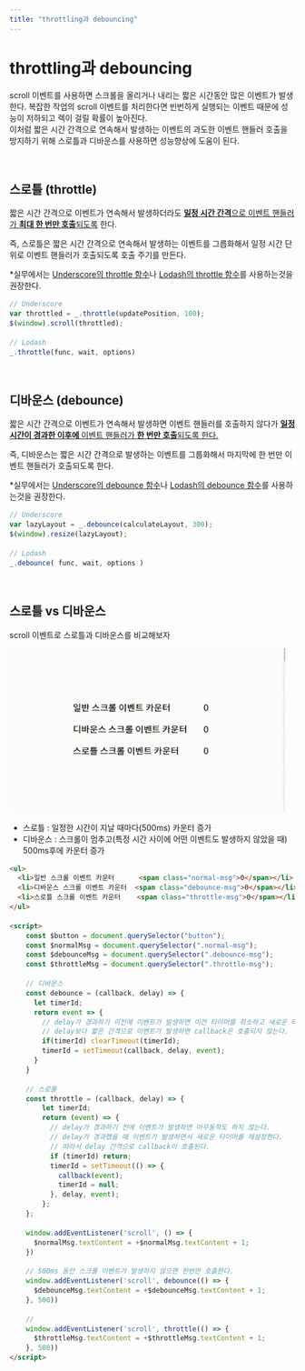```yaml
---
title: "throttling과 debouncing"
---
```


<h1>throttling과 debouncing</h1>

scroll 이벤트를 사용하면 스크롤을 올리거나 내리는 짧은 시간동안 많은 이벤트가 발생한다. 복잡한 작업의 scroll 이벤트를 처리한다면 빈번하게 실행되는 이벤트 때문에 성능이 저하되고 렉이 걸릴 확률이 높아진다. <br>
이처럼 짧은 시간 간격으로 연속해서 발생하는 이벤트의 과도한 이벤트 핸들러 호출을 방지하기 위해 스로틀과 디바운스를 사용하면 성능향상에 도움이 된다. 

<br>

## 스로틀 (throttle)

짧은 시간 간격으로 이벤트가 연속해서 발생하더라도 <u>**일정 시간 간격**으로 이벤트 핸들러가 **최대 한 번만 호출**되도록</u> 한다. 

즉, 스로틀은 짧은 시간 간격으로 연속해서 발생하는 이벤트를 그릅화해서 일정 시간 단위로 이벤트 핸들러가 호출되도록 호출 주기를 만든다. <br>

*실무에서는 <a href="https://underscorejs.org/#throttle" target="_blank">Underscore의 throttle 함수</a>나 <a href="https://www.geeksforgeeks.org/lodash-_-throttle-method/" target="_blank">Lodash의 throttle 함수</a>를 사용하는것을 권장한다.

```js
// Underscore
var throttled = _.throttle(updatePosition, 100);
$(window).scroll(throttled);

// Lodash
_.throttle(func, wait, options)
```

<br>

## 디바운스 (debounce)

짧은 시간 간격으로 이벤트가 연속해서 발생하면 이벤트 핸들러를 호출하지 않다가 <u>**일정 시간이 경과한 이후에** 이벤트 핸들러가 **한 번만 호출**되도록 한다.</u>

즉, 디바운스는 짧은 시간 간격으로 발생하는 이벤트를 그룹화해서 마지막에 한 번만 이벤트 핸들러가 호출되도록 한다.

*실무에서는 <a href="https://underscorejs.org/#debounce" target="_blank">Underscore의 debounce 함수</a>나 <a href="https://www.geeksforgeeks.org/lodash-_-debounce-method/" target="_blank">Lodash의 debounce 함수</a>를 사용하는것을 권장한다.

```js
// Underscore
var lazyLayout = _.debounce(calculateLayout, 300);
$(window).resize(lazyLayout);

// Lodash
_.debounce( func, wait, options )
```
<br>

## 스로틀 vs 디바운스

scroll 이벤트로 스로틀과 디바운스를 비교해보자

![스로틀디바운스-스크롤-비교](./img/throttle-debounce.gif)

- 스로틀 : 일정한 시간이 지날 때마다(500ms) 카운터 증가
- 디바운스 : 스크롤이 멈추고(특정 시간 사이에 어떤 이벤트도 발생하지 않았을 때) 500ms후에 카운터 증가 

```html
<ul>
  <li>일반 스크롤 이벤트 카운터      <span class="normal-msg">0</span></li>
  <li>디바운스 스크롤 이벤트 카운터  <span class="debounce-msg">0</span></li>
  <li>스로틀 스크롤 이벤트 카운터    <span class="throttle-msg">0</span></li>
</ul>

<script>
    const $button = document.querySelector("button");
    const $normalMsg = document.querySelector(".normal-msg");
    const $debounceMsg = document.querySelector(".debounce-msg");
    const $throttleMsg = document.querySelector(".throttle-msg");

    // 디바운스
    const debounce = (callback, delay) => {
      let timerId;
      return event => {
        // delay가 경과하기 이전에 이벤트가 발생하면 이전 타이머를 취소하고 새로운 타이머를 재설정
        // delay보다 짧은 간격으로 이벤트가 발생하면 callback은 호출되지 않는다.
        if(timerId) clearTimeout(timerId);
        timerId = setTimeout(callback, delay, event);
      }
    }

    // 스로틀
    const throttle = (callback, delay) => {
        let timerId;
        return (event) => {
          // delay가 경과하기 전에 이벤트가 발생하면 아무동작도 하지 않는다.
          // delay가 경과했을 때 이벤트가 발생하면서 새로운 타이머를 재설정한다.
          // 따라서 delay 간격으로 callback이 호출된다.
          if (timerId) return;
          timerId = setTimeout(() => {
            callback(event);
            timerId = null;
          }, delay, event);
        };
    };

    window.addEventListener('scroll', () => {
      $normalMsg.textContent = +$normalMsg.textContent + 1;
    })

    // 500ms 동안 스크롤 이벤트가 발생하지 않으면 한번만 호출한다.
    window.addEventListener('scroll', debounce(() => {
      $debounceMsg.textContent = +$debounceMsg.textContent + 1;
    }, 500))

    // 
    window.addEventListener('scroll', throttle(() => {
      $throttleMsg.textContent = +$throttleMsg.textContent + 1;
    }, 500))
</script>
```
<br>

<Comment />
